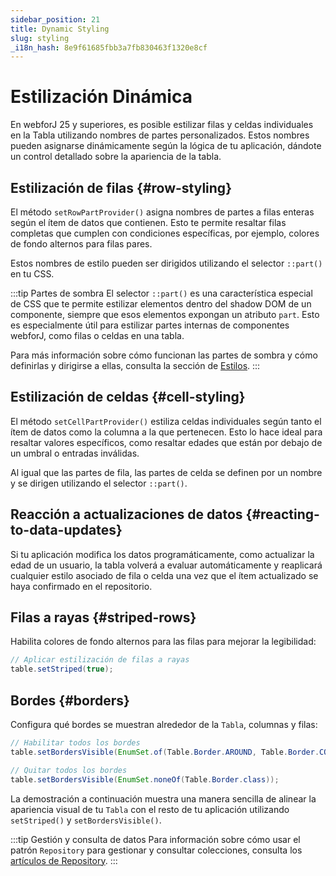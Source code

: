 ```yaml
---
sidebar_position: 21
title: Dynamic Styling
slug: styling
_i18n_hash: 8e9f61685fbb3a7fb830463f1320e8cf
---
```

<!-- vale off -->
# Estilización Dinámica <DocChip chip='since' label='25.00' />
<!-- vale on -->

En webforJ 25 y superiores, es posible estilizar filas y celdas individuales en la Tabla utilizando nombres de partes personalizados. Estos nombres pueden asignarse dinámicamente según la lógica de tu aplicación, dándote un control detallado sobre la apariencia de la tabla.

## Estilización de filas {#row-styling}

El método `setRowPartProvider()` asigna nombres de partes a filas enteras según el ítem de datos que contienen. Esto te permite resaltar filas completas que cumplen con condiciones específicas, por ejemplo, colores de fondo alternos para filas pares.

Estos nombres de estilo pueden ser dirigidos utilizando el selector `::part()` en tu CSS.

:::tip Partes de sombra
El selector `::part()` es una característica especial de CSS que te permite estilizar elementos dentro del shadow DOM de un componente, siempre que esos elementos expongan un atributo `part`. Esto es especialmente útil para estilizar partes internas de componentes webforJ, como filas o celdas en una tabla.

Para más información sobre cómo funcionan las partes de sombra y cómo definirlas y dirigirse a ellas, consulta la sección de [Estilos](../../styling/shadow-parts).
:::


<ComponentDemo 
path='/webforj/tablerowstyling?' 
javaE='https://raw.githubusercontent.com/webforj/webforj-documentation/refs/heads/main/src/main/java/com/webforj/samples/views/table/TableRowStylingView.java'
height='300px'
/>

## Estilización de celdas {#cell-styling}

El método `setCellPartProvider()` estiliza celdas individuales según tanto el ítem de datos como la columna a la que pertenecen. Esto lo hace ideal para resaltar valores específicos, como resaltar edades que están por debajo de un umbral o entradas inválidas.

Al igual que las partes de fila, las partes de celda se definen por un nombre y se dirigen utilizando el selector `::part()`.

<ComponentDemo 
path='/webforj/tablecellstyling?' 
javaE='https://raw.githubusercontent.com/webforj/webforj-documentation/refs/heads/main/src/main/java/com/webforj/samples/views/table/TableColumnPinningView.java'
height='300px'
/>

## Reacción a actualizaciones de datos {#reacting-to-data-updates}

Si tu aplicación modifica los datos programáticamente, como actualizar la edad de un usuario, la tabla volverá a evaluar automáticamente y reaplicará cualquier estilo asociado de fila o celda una vez que el ítem actualizado se haya confirmado en el repositorio.

<ComponentDemo 
path='/webforj/tabledynamicstyling?' 
javaE='https://raw.githubusercontent.com/webforj/webforj-documentation/refs/heads/main/src/main/java/com/webforj/samples/views/table/TableDynamicStylingView.java'
height='475px'
/>

## Filas a rayas {#striped-rows}

Habilita colores de fondo alternos para las filas para mejorar la legibilidad:

```java
// Aplicar estilización de filas a rayas
table.setStriped(true);
```

## Bordes {#borders}

Configura qué bordes se muestran alrededor de la `Tabla`, columnas y filas:

```java
// Habilitar todos los bordes
table.setBordersVisible(EnumSet.of(Table.Border.AROUND, Table.Border.COLUMNS, Table.Border.ROWS));

// Quitar todos los bordes
table.setBordersVisible(EnumSet.noneOf(Table.Border.class));
```

La demostración a continuación muestra una manera sencilla de alinear la apariencia visual de tu `Tabla` con el resto de tu aplicación utilizando `setStriped()` y `setBordersVisible()`.

<ComponentDemo 
path='/webforj/tablelayoutstyling?' 
javaE='https://raw.githubusercontent.com/webforj/webforj-documentation/refs/heads/main/src/main/java/com/webforj/samples/views/table/TableLayoutStylingView.java'
height='300px'
/>

:::tip Gestión y consulta de datos
Para información sobre cómo usar el patrón `Repository` para gestionar y consultar colecciones, consulta los [artículos de Repository](/docs/advanced/repository/overview).
:::
